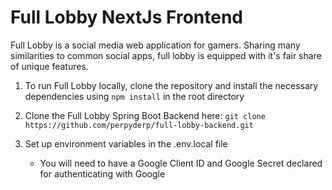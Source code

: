 # Full Lobby NextJs Frontend

Full Lobby is a social media web application for gamers. Sharing many similarities to common social apps, full lobby is equipped with it's fair share of unique features.

1. To run Full Lobby locally, clone the repository and install the necessary dependencies using `npm install` in the root directory

2. Clone the Full Lobby Spring Boot Backend here: `git clone https://github.com/perpyderp/full-lobby-backend.git`

3. Set up environment variables in the .env.local file
    * You will need to have a Google Client ID and Google Secret declared for authenticating with Google

   
